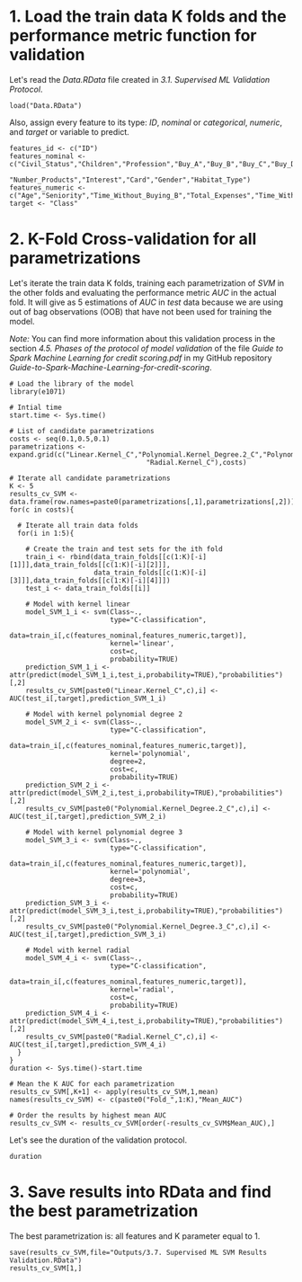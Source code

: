 # 1. Load the train data K folds and the performance metric function for validation

Let's read the *Data.RData* file created in *3.1. Supervised ML Validation Protocol*.
```{r}
load("Data.RData")
```

Also, assign every feature to its type: *ID*, *nominal* or *categorical*, *numeric*, and *target* or variable to predict.
```{r}
features_id <- c("ID")
features_nominal <- c("Civil_Status","Children","Profession","Buy_A","Buy_B","Buy_C","Buy_D","Buy_E",
                      "Number_Products","Interest","Card","Gender","Habitat_Type")
features_numeric <- c("Age","Seniority","Time_Without_Buying_B","Total_Expenses","Time_Without_Buying")
target <- "Class"
```

# 2. K-Fold Cross-validation for all parametrizations

Let's iterate the train data K folds, training each parametrization of *SVM* in the other folds and evaluating the performance metric *AUC* in the actual fold. It will give as 5 estimations of *AUC* in *test* data because we are using out of bag observations (OOB) that have not been used for training the model.

*Note:* You can find more information about this validation process in the section *4.5. Phases of the protocol of model validation* of the file *Guide to Spark Machine Learning for credit scoring.pdf* in my GitHub repository *Guide-to-Spark-Machine-Learning-for-credit-scoring*.

```{r}
# Load the library of the model
library(e1071)

# Intial time
start.time <- Sys.time()

# List of candidate parametrizations
costs <- seq(0.1,0.5,0.1)
parametrizations <- expand.grid(c("Linear.Kernel_C","Polynomial.Kernel_Degree.2_C","Polynomial.Kernel_Degree.3_C",
                                  "Radial.Kernel_C"),costs)

# Iterate all candidate parametrizations
K <- 5
results_cv_SVM <- data.frame(row.names=paste0(parametrizations[,1],parametrizations[,2]))
for(c in costs){
  
  # Iterate all train data folds
  for(i in 1:5){
    
    # Create the train and test sets for the ith fold
    train_i <- rbind(data_train_folds[[c(1:K)[-i][1]]],data_train_folds[[c(1:K)[-i][2]]],
                     data_train_folds[[c(1:K)[-i][3]]],data_train_folds[[c(1:K)[-i][4]]])
    test_i <- data_train_folds[[i]]
    
    # Model with kernel linear
    model_SVM_1_i <- svm(Class~.,
                         type="C-classification",
                         data=train_i[,c(features_nominal,features_numeric,target)],
                         kernel='linear',
                         cost=c,
                         probability=TRUE)
    prediction_SVM_1_i <- attr(predict(model_SVM_1_i,test_i,probability=TRUE),"probabilities")[,2]
    results_cv_SVM[paste0("Linear.Kernel_C",c),i] <- AUC(test_i[,target],prediction_SVM_1_i)
    
    # Model with kernel polynomial degree 2
    model_SVM_2_i <- svm(Class~.,
                         type="C-classification",
                         data=train_i[,c(features_nominal,features_numeric,target)],
                         kernel='polynomial',
                         degree=2,
                         cost=c,
                         probability=TRUE)
    prediction_SVM_2_i <- attr(predict(model_SVM_2_i,test_i,probability=TRUE),"probabilities")[,2]
    results_cv_SVM[paste0("Polynomial.Kernel_Degree.2_C",c),i] <- AUC(test_i[,target],prediction_SVM_2_i)
    
    # Model with kernel polynomial degree 3
    model_SVM_3_i <- svm(Class~.,
                         type="C-classification",
                         data=train_i[,c(features_nominal,features_numeric,target)],
                         kernel='polynomial',
                         degree=3,
                         cost=c,
                         probability=TRUE)
    prediction_SVM_3_i <- attr(predict(model_SVM_3_i,test_i,probability=TRUE),"probabilities")[,2]
    results_cv_SVM[paste0("Polynomial.Kernel_Degree.3_C",c),i] <- AUC(test_i[,target],prediction_SVM_3_i)
    
    # Model with kernel radial
    model_SVM_4_i <- svm(Class~.,
                         type="C-classification",
                         data=train_i[,c(features_nominal,features_numeric,target)],
                         kernel='radial',
                         cost=c,
                         probability=TRUE)
    prediction_SVM_4_i <- attr(predict(model_SVM_4_i,test_i,probability=TRUE),"probabilities")[,2]
    results_cv_SVM[paste0("Radial.Kernel_C",c),i] <- AUC(test_i[,target],prediction_SVM_4_i)
  }  
}
duration <- Sys.time()-start.time

# Mean the K AUC for each parametrization
results_cv_SVM[,K+1] <- apply(results_cv_SVM,1,mean)
names(results_cv_SVM) <- c(paste0("Fold_",1:K),"Mean_AUC")

# Order the results by highest mean AUC
results_cv_SVM <- results_cv_SVM[order(-results_cv_SVM$Mean_AUC),]
```

Let's see the duration of the validation protocol.
```{r}
duration
```

# 3. Save results into RData and find the best parametrization

The best parametrization is: all features and K parameter equal to 1.
```{r}
save(results_cv_SVM,file="Outputs/3.7. Supervised ML SVM Results Validation.RData")
results_cv_SVM[1,]
```